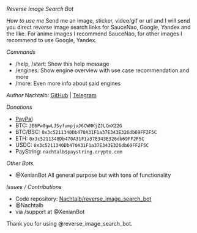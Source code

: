 *Reverse Image Search Bot*

*How to use me*
Send me an image, sticker, video/gif or url and I will send you direct reverse image search links for SauceNao, Google, Yandex and the like.
For anime images I recommend SauceNao, for other images I recommend to use Google, Yandex.

*Commands*
- /help, /start: Show this help message
- /engines: Show engine overview with use case recommendation and more
- /more: Even more info about said engines

*Author*
Nachtalb: [GitHub](https://github.com/Nachtalb) | [Telegram](https://t.me/Nachtalb)

*Donations*
- [PayPal](https://paypal.me/Espig)
- BTC: `3E6Pw8gwLJSyfumpjuJ6CWNKjZJLCmXZ2G`
- BTC/BSC: `0x3c5211340Db470A31F1a37E343E326db69FF2F5C`
- ETH: `0x3c5211340Db470A31F1a37E343E326db69FF2F5C`
- USDC: `0x3c5211340Db470A31F1a37E343E326db69FF2F5C`
- PayString: `nachtalb$paystring.crypto.com`


*Other Bots*
- @XenianBot All general purpose but with tons of functionality


*Issues / Contributions*
- Code repository: [Nachtalb/reverse\_image\_search\_bot](https://github.com/Nachtalb/reverse\_image\_search\_bot)
- @Nachtalb
- via /support at @XenianBot

Thank you for using @reverse\_image\_search\_bot.
